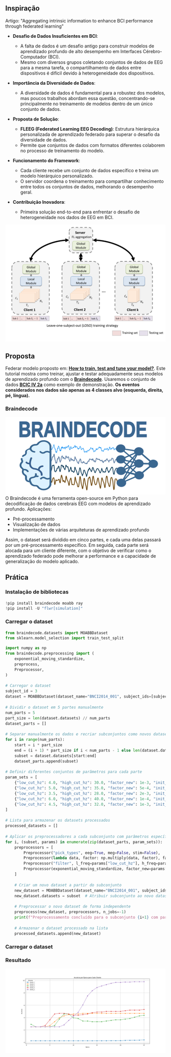 ## Inspiração

Artigo: "Aggregating intrinsic information to enhance BCI performance through
federated learning"

- **Desafio de Dados Insuficientes em BCI**: 
  - A falta de dados é um desafio antigo para construir modelos de aprendizado profundo de alto desempenho em Interfaces Cérebro-Computador (BCI).
  - Mesmo com diversos grupos coletando conjuntos de dados de EEG para a mesma tarefa, o compartilhamento de dados entre dispositivos é difícil devido à heterogeneidade dos dispositivos.

- **Importância da Diversidade de Dados**:
  - A diversidade de dados é fundamental para a robustez dos modelos, mas poucos trabalhos abordam essa questão, concentrando-se principalmente no treinamento de modelos dentro de um único conjunto de dados.

- **Proposta de Solução**:
  - **FLEEG (Federated Learning EEG Decoding)**: Estrutura hierárquica personalizada de aprendizado federado para superar o desafio da diversidade de dados.
  - Permite que conjuntos de dados com formatos diferentes colaborem no processo de treinamento do modelo.

- **Funcionamento do Framework**:
  - Cada cliente recebe um conjunto de dados específico e treina um modelo hierárquico personalizado.
  - O servidor coordena o treinamento para compartilhar conhecimento entre todos os conjuntos de dados, melhorando o desempenho geral.

- **Contribuição Inovadora**:
  - Primeira solução end-to-end para enfrentar o desafio de heterogeneidade nos dados de EEG em BCI.

![teste](./figures/Captura%20de%20tela%20de%202024-11-17%2016-49-01.png)

## Proposta

Federar modelo proposto em: [**How to train, test and tune your model?**](https://braindecode.org/stable/auto_examples/model_building/plot_how_train_test_and_tune.html#sphx-glr-auto-examples-model-building-plot-how-train-test-and-tune-py). Este tutorial mostra como treinar, ajustar e testar adequadamente seus modelos de aprendizado profundo com o [**Braindecode**](https://braindecode.org/stable/index.html). Usaremos o conjunto de dados [**BCIC IV 2a**](https://braindecode.org/stable/auto_examples/model_building/plot_how_train_test_and_tune.html#id5) como exemplo de demonstração. **Os eventos considerados nos dados são apenas as 4 classes alvo (esquerda, direita, pé, língua).**

### Braindecode
![BrainDeCode](./figures/brainDeCode.png)
O Braindecode é uma ferramenta open-source em Python para decodificação de dados cerebrais EEG com modelos de aprendizado profundo. Aplicações:
-   Pré-processamento
-   Visualização de dados
-   Implementações de várias arquiteturas de aprendizado profundo

Assim, o dataset será dividido em cinco partes, e cada uma delas passará por um pré-processamento específico. Em seguida, cada parte será alocada para um cliente diferente, com o objetivo de verificar como o aprendizado federado pode melhorar a performance e a capacidade de generalização do modelo aplicado.

## Prática
### Instalação de bibliotecas
```python
!pip install braindecode moabb ray
!pip install -U "flwr[simulation]"
```
### Carregar o dataset
```python
from braindecode.datasets import MOABBDataset
from sklearn.model_selection import train_test_split
```

```python
import numpy as np
from braindecode.preprocessing import (
    exponential_moving_standardize,
    preprocess,
    Preprocessor,
)

# Carregar o dataset
subject_id = 3
dataset = MOABBDataset(dataset_name="BNCI2014_001", subject_ids=[subject_id])

# Dividir o dataset em 5 partes manualmente
num_parts = 5
part_size = len(dataset.datasets) // num_parts
dataset_parts = []

# Separar manualmente os dados e recriar subconjuntos como novos datasets
for i in range(num_parts):
    start = i * part_size
    end = (i + 1) * part_size if i < num_parts - 1 else len(dataset.datasets)
    subset = dataset.datasets[start:end]
    dataset_parts.append(subset)

# Definir diferentes conjuntos de parâmetros para cada parte
param_sets = [
    {"low_cut_hz": 4.0, "high_cut_hz": 30.0, "factor_new": 1e-3, "init_block_size": 1000},
    {"low_cut_hz": 5.0, "high_cut_hz": 35.0, "factor_new": 5e-4, "init_block_size": 1200},
    {"low_cut_hz": 3.5, "high_cut_hz": 28.0, "factor_new": 2e-3, "init_block_size": 900},
    {"low_cut_hz": 6.0, "high_cut_hz": 40.0, "factor_new": 1e-4, "init_block_size": 1500},
    {"low_cut_hz": 4.5, "high_cut_hz": 32.0, "factor_new": 1e-3, "init_block_size": 1100},
]

# Lista para armazenar os datasets processados
processed_datasets = []

# Aplicar os preprocessadores a cada subconjunto com parâmetros específicos
for i, (subset, params) in enumerate(zip(dataset_parts, param_sets)):
    preprocessors = [
        Preprocessor("pick_types", eeg=True, meg=False, stim=False),
        Preprocessor(lambda data, factor: np.multiply(data, factor), factor=1e6),
        Preprocessor("filter", l_freq=params["low_cut_hz"], h_freq=params["high_cut_hz"]),
        Preprocessor(exponential_moving_standardize, factor_new=params["factor_new"], init_block_size=params["init_block_size"]),
    ]

    # Criar um novo dataset a partir do subconjunto
    new_dataset = MOABBDataset(dataset_name="BNCI2014_001", subject_ids=[subject_id])
    new_dataset.datasets = subset  # Atribuir subconjunto ao novo dataset

    # Preprocessar o novo dataset de forma independente
    preprocess(new_dataset, preprocessors, n_jobs=-1)
    print(f"Preprocessamento concluído para o subconjunto {i+1} com parâmetros: {params}")

    # Armazenar o dataset processado na lista
    processed_datasets.append(new_dataset)
```

### Carregar o dataset

### Resultado
![Resultado](./figures/fl_acuracia.png)